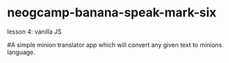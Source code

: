 # neogcamp-banana-speak-mark-six
lesson 4: vanilla JS

#A simple minion translator app which will convert any given text to minions language.